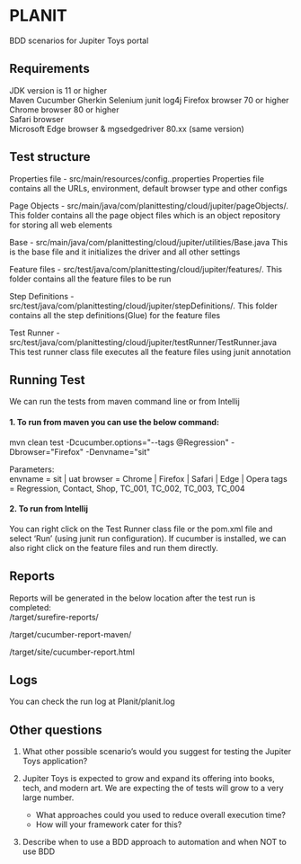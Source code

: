 # PLANIT
BDD scenarios for Jupiter Toys portal

## Requirements
JDK version is 11 or higher  
Maven
Cucumber
Gherkin
Selenium
junit
log4j
Firefox browser 70 or higher  
Chrome browser 80 or higher  
Safari browser  
Microsoft Edge browser & mgsedgedriver 80.xx (same version)  

## Test structure

Properties file - src/main/resources/config.<envname>.properties 
Properties file contains all the URLs, environment, default browser type and other configs  

Page Objects - src/main/java/com/planittesting/cloud/jupiter/pageObjects/*.*  
This folder contains all the page object files which is an object repository for storing all web elements 

Base - src/main/java/com/planittesting/cloud/jupiter/utilities/Base.java
This is the base file and it initializes the driver and all other settings 

Feature files - src/test/java/com/planittesting/cloud/jupiter/features/*.*
This folder contains all the feature files to be run

Step Definitions - src/test/java/com/planittesting/cloud/jupiter/stepDefinitions/*.*
This folder contains all the step definitions(Glue) for the feature files

Test Runner - src/test/java/com/planittesting/cloud/jupiter/testRunner/TestRunner.java
This test runner class file executes all the feature files using junit annotation

## Running Test

We can run the tests from maven command line or from Intellij

#### 1. To run from maven you can use the below command:  

mvn clean test -Dcucumber.options="--tags @Regression" -Dbrowser="Firefox" -Denvname="sit"

Parameters:  
envname = sit | uat
browser = Chrome | Firefox | Safari | Edge | Opera
tags = Regression, Contact, Shop, TC_001, TC_002, TC_003, TC_004

#### 2. To run from Intellij  

You can right click on the Test Runner class file or the pom.xml file and select ‘Run’ (using junit run configuration). If cucumber is installed, we can also right click on the feature files and run them directly.

## Reports

Reports will be generated in the below location after the test run is completed:  
/target/surefire-reports/

/target/cucumber-report-maven/

/target/site/cucumber-report.html

## Logs
You can check the run log at
Planit/planit.log

## Other questions
1. What other possible scenario’s would you suggest for testing the Jupiter Toys application?


2. Jupiter Toys is expected to grow and expand its offering into books, tech, and modern art. 
   We are expecting the of tests will grow to a very large number.
    - What approaches could you used to reduce overall execution time?
    - How will your framework cater for this?
    
3. Describe when to use a BDD approach to automation and when NOT to use BDD 